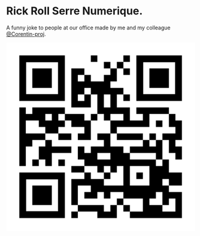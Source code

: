 # Rick Roll Serre Numerique. 
A funny joke to people at our office made by me and  my colleague [@Corentin-proj](https://github.com/Corentin-proj).

![Image qrcode](qr-code.png)